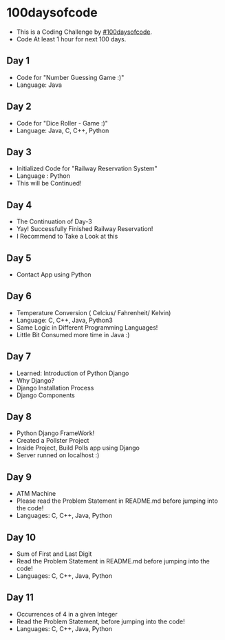 # 100daysofcode
- This is a Coding Challenge by [#100daysofcode](https://www.100daysofcode.com/).
- Code At least 1 hour for next 100 days.

## Day 1
- Code for "Number Guessing Game :)"
- Language: Java

## Day 2
- Code for "Dice Roller - Game :)" 
- Language: Java, C, C++, Python

## Day 3
- Initialized Code for "Railway Reservation System"
- Language : Python
- This will be Continued!

## Day 4
- The Continuation of Day-3
- Yay! Successfully Finished Railway Reservation!
- I Recommend to Take a Look at this

## Day 5
- Contact App using Python

## Day 6
- Temperature Conversion ( Celcius/ Fahrenheit/ Kelvin)
- Language: C, C++, Java, Python3
- Same Logic in Different Programming Languages!
- Little Bit Consumed more time in Java :)
## Day 7
- Learned: Introduction of Python Django
- Why Django?
- Django Installation Process
- Django Components
## Day 8
- Python Django FrameWork!
- Created a Pollster Project
- Inside Project, Build Polls app using Django
- Server runned on localhost :)
## Day 9
- ATM Machine
- Please read the Problem Statement in README.md before jumping into the code!
- Languages: C, C++, Java, Python
## Day 10
- Sum of First and Last Digit
- Read the Problem Statement in README.md before jumping into the code!
- Languages: C, C++, Java, Python
## Day 11
- Occurrences of 4 in a given Integer
- Read the Problem Statement, before jumping into the code!
- Languages: C, C++, Java, Python